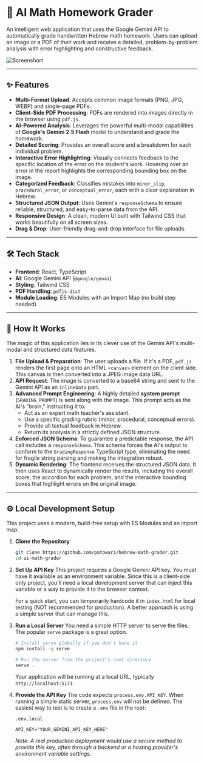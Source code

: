 # 🤖 AI Math Homework Grader

An intelligent web application that uses the Google Gemini API to automatically grade handwritten Hebrew math homework. Users can upload an image or a PDF of their work and receive a detailed, problem-by-problem analysis with error highlighting and constructive feedback.


![Screenshort](https://github.com/user-attachments/assets/d1ace9cc-e704-4892-841c-280aa67ad02e)


---

## ✨ Features

-   **Multi-Format Upload**: Accepts common image formats (PNG, JPG, WEBP) and single-page PDFs.
-   **Client-Side PDF Processing**: PDFs are rendered into images directly in the browser using `pdf.js`.
-   **AI-Powered Analysis**: Leverages the powerful multi-modal capabilities of **Google's Gemini 2.5 Flash** model to understand and grade the homework.
-   **Detailed Scoring**: Provides an overall score and a breakdown for each individual problem.
-   **Interactive Error Highlighting**: Visually connects feedback to the specific location of the error on the student's work. Hovering over an error in the report highlights the corresponding bounding box on the image.
-   **Categorized Feedback**: Classifies mistakes into `minor_slip`, `procedural_error`, or `conceptual_error`, each with a clear explanation in Hebrew.
-   **Structured JSON Output**: Uses Gemini's `responseSchema` to ensure reliable, structured, and easy-to-parse data from the API.
-   **Responsive Design**: A clean, modern UI built with Tailwind CSS that works beautifully on all screen sizes.
-   **Drag & Drop**: User-friendly drag-and-drop interface for file uploads.

---

## 🛠️ Tech Stack

-   **Frontend**: React, TypeScript
-   **AI**: Google Gemini API (`@google/genai`)
-   **Styling**: Tailwind CSS
-   **PDF Handling**: `pdfjs-dist`
-   **Module Loading**: ES Modules with an Import Map (no build step needed)

---

## 🚀 How It Works

The magic of this application lies in its clever use of the Gemini API's multi-modal and structured data features.

1.  **File Upload & Preparation**: The user uploads a file. If it's a PDF, `pdf.js` renders the first page onto an HTML `<canvas>` element on the client side. This canvas is then converted into a JPEG image data URL.
2.  **API Request**: The image is converted to a base64 string and sent to the Gemini API as an `inlineData` part.
3.  **Advanced Prompt Engineering**: A highly detailed **system prompt** (`GRADING_PROMPT`) is sent along with the image. This prompt acts as the AI's "brain," instructing it to:
    -   Act as an expert math teacher's assistant.
    -   Use a specific grading rubric (minor, procedural, conceptual errors).
    -   Provide all textual feedback in Hebrew.
    -   Return its analysis in a strictly defined JSON structure.
4.  **Enforced JSON Schema**: To guarantee a predictable response, the API call includes a `responseSchema`. This schema forces the AI's output to conform to the `GradingResponse` TypeScript type, eliminating the need for fragile string parsing and making the integration robust.
5.  **Dynamic Rendering**: The frontend receives the structured JSON data. It then uses React to dynamically render the results, including the overall score, the accordion for each problem, and the interactive bounding boxes that highlight errors on the original image.

---

## ⚙️ Local Development Setup

This project uses a modern, build-free setup with ES Modules and an import map.

1.  **Clone the Repository**
    ```bash
    git clone https://github.com/patowari/hebrew-math-grader.git
    cd ai-math-grader
    ```

2.  **Set Up API Key**
    This project requires a Google Gemini API key. You must have it available as an environment variable. Since this is a client-side only project, you'll need a local development server that can inject this variable or a way to provide it to the browser context.

    For a quick start, you can temporarily hardcode it in `index.html` for local testing (NOT recommended for production). A better approach is using a simple server that can manage this.

3.  **Run a Local Server**
    You need a simple HTTP server to serve the files. The popular `serve` package is a great option.

    ```bash
    # Install serve globally if you don't have it
    npm install -g serve

    # Run the server from the project's root directory
    serve .
    ```
    Your application will be running at a local URL, typically `http://localhost:5173`.

4.  **Provide the API Key**
    The code expects `process.env.API_KEY`. When running a simple static server, `process.env` will not be defined. The easiest way to test is to create a `.env` file in the root:
    
    `.env.local`
    ```
    API_KEY="YOUR_GEMINI_API_KEY_HERE"
    ```
    
    *Note: A real production deployment would use a secure method to provide this key, often through a backend or a hosting provider's environment variable settings.*

